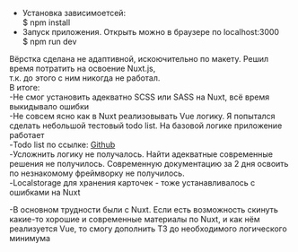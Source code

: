 - Установка зависимоетсей:  
  $ npm install  
- Запуск приложения. Открыть можно в браузере по localhost:3000  
  $ npm run dev  

Вёрстка сделана не адаптивной, искоючительно по макету. Решил время потратить на освоение Nuxt.js,  
т.к. до этого с ним никогда не работал.  
В итоге:  
 -Не смог установить адекватно SCSS или SASS на Nuxt, всё время выкидывало ошибки  
 -Не совсем ясно как в Nuxt реализовывать Vue логику. Я попытался сделать небольшой тестовый todo list. На базовой логике приложение работает  
 -Todo list по ссылке: [Github](https://github.com/Swatkovich/test-vue)  
 -Усложнить логику не получалось. Найти адекватные современные решения не получилось. Современную документацию за 2 дня освоить по незнакомому фреймворку не получилось.  
 -Localstorage для хранения карточек - тоже устанавливалось с ошибками на Nuxt  

 -В основном трудности были с Nuxt. Если есть возможность скинуть какие-то хорошие и современные материалы по Nuxt, и как нём реализуется Vue, то смогу дополнить ТЗ до необходимого логического минимума  

